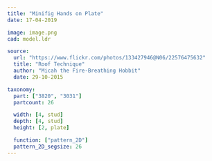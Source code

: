 ```yaml
---
title: "Minifig Hands on Plate"
date: 17-04-2019

image: image.png
cad: model.ldr

source:
  url: "https://www.flickr.com/photos/133427946@N06/22576475632"
  title: "Roof Technique"
  author: "Micah the Fire-Breathing Hobbit"
  date: 29-10-2015

taxonomy:
  part: ["3820", "3031"]
  partcount: 26

  width: [4, stud]
  depth: [4, stud]
  height: [2, plate]

  function: ["pattern_2D"]
  pattern_2D_segsize: 26
---
```

